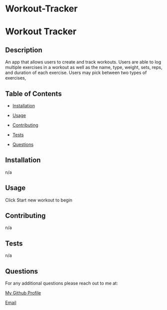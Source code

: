 # Workout-Tracker

  # Workout Tracker
  
  
  ## Description
  

  An app that allows users to create and track workouts. Users are able to log multiple exercises in a workout as well as the name, type, weight, sets, reps, and duration of each exercise. Users may pick between two types of exercises, 
  

  
  ## Table of Contents

  - [Installation](#installation)
  - [Usage](#usage)
  
  - [Contributing](#contributing)
  - [Tests](#tests)
  - [Questions](#questions)
  
  
  
  ## Installation

  n/a
  
  
  
  ## Usage

  Click Start new workout to begin
  
    
  

  
## Contributing

n/a

  
  
## Tests

n/a


  
  ## Questions

  For any additional questions please reach out to me at:

  [My Github Profile](https://github.com/AdrianCronin)

  [Email](mailto:acronindev@gmail.com)
  
